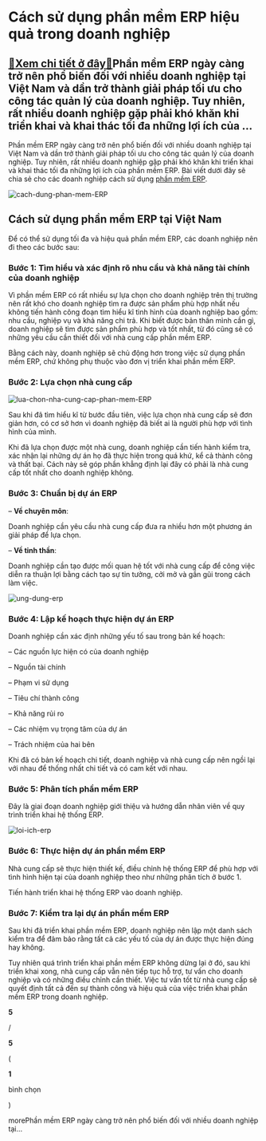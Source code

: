 Cách sử dụng phần mềm ERP hiệu quả trong doanh nghiệp
=====================================================

[:gift:Xem chi tiết ở đây:gift:](https://hddtvn.com/cach-su-dung-phan-mem-erp-hieu-qua-trong-doanh-nghiep/)Phần mềm ERP ngày càng trở nên phổ biến đối với nhiều doanh nghiệp tại Việt Nam và dần trở thành giải pháp tối ưu cho công tác quản lý của doanh nghiệp. Tuy nhiên, rất nhiều doanh nghiệp gặp phải khó khăn khi triển khai và khai thác tối đa những lợi ích của …
-------------------------------------------------------------------------------------------------------------------------------------------------------------------------------------------------------------------------------------------------------------------

Phần mềm ERP ngày càng trở nên phổ biến đối với nhiều doanh nghiệp tại Việt Nam và dần trở thành giải pháp tối ưu cho công tác quản lý của doanh nghiệp. Tuy nhiên, rất nhiều doanh nghiệp gặp phải khó khăn khi triển khai và khai thác tối đa những lợi ích của phần mềm ERP. Bài viết dưới đây sẽ chia sẻ cho các doanh nghiệp cách sử dụng [phần mềm ERP](#).


![cach-dung-phan-mem-ERP](https://hddtvn.com/wp-content/uploads/2021/01/cach-dung-phan-mem-ERP.jpg)


Cách sử dụng phần mềm ERP tại Việt Nam
--------------------------------------


Để có thể sử dụng tối đa và hiệu quả phần mềm ERP, các doanh nghiệp nên đi theo các bước sau:


### Bước 1: Tìm hiểu và xác định rõ nhu cầu và khả năng tài chính của doanh nghiệp


Vì phần mềm ERP có rất nhiều sự lựa chọn cho doanh nghiệp trên thị trường nên rất khó cho doanh nghiệp tìm ra được sản phẩm phù hợp nhất nếu không tiến hành công đoạn tìm hiểu kĩ tình hình của doanh nghiệp bao gồm: nhu cầu, nghiệp vụ và khả năng chi trả. Khi biết được bản thân mình cần gì, doanh nghiệp sẽ tìm được sản phẩm phù hợp và tốt nhất, từ đó cũng sẽ có những yêu cầu cần thiết đối với nhà cung cấp phần mềm ERP.


Bằng cách này, doanh nghiệp sẽ chủ động hơn trong việc sử dụng phần mềm ERP, chứ không phụ thuộc vào đơn vị triển khai phần mềm ERP.


### Bước 2: Lựa chọn nhà cung cấp


![lua-chon-nha-cung-cap-phan-mem-ERP](https://hddtvn.com/wp-content/uploads/2021/01/lua-chon-nha-cung-cap-phan-mem-ERP-1024x682-1.jpg)


Sau khi đã tìm hiểu kĩ từ bước đầu tiên, việc lựa chọn nhà cung cấp sẽ đơn giản hơn, có cơ sở hơn vì doanh nghiệp đã biết ai là người phù hợp với tình hình của mình.


Khi đã lựa chọn được một nhà cung, doanh nghiệp cần tiến hành kiểm tra, xác nhận lại những dự án họ đã thực hiện trong quá khứ, kể cả thành công và thất bại. Cách này sẽ góp phần khẳng định lại đây có phải là nhà cung cấp tốt nhất cho doanh nghiệp không.


### Bước 3: Chuẩn bị dự án ERP


– **Về chuyên môn**:


Doanh nghiệp cần yêu cầu nhà cung cấp đưa ra nhiều hơn một phương án giải pháp để lựa chọn.


– **Về tinh thần**:


Doanh nghiệp cần tạo được mối quan hệ tốt với nhà cung cấp để công việc diễn ra thuận lợi bằng cách tạo sự tin tưởng, cởi mở và gần gũi trong cách làm việc.


![ung-dung-erp](https://hddtvn.com/wp-content/uploads/2021/01/ungdung-erp.png)


### Bước 4: Lập kế hoạch thực hiện dự án ERP


Doanh nghiệp cần xác định những yếu tố sau trong bản kế hoạch:


– Các nguồn lực hiện có của doanh nghiệp


– Nguồn tài chính


– Phạm vi sử dụng


– Tiêu chí thành công


– Khả năng rủi ro


– Các nhiệm vụ trọng tâm của dự án


– Trách nhiệm của hai bên


Khi đã có bản kế hoạch chi tiết, doanh nghiệp và nhà cung cấp nên ngồi lại với nhau để thống nhất chi tiết và có cam kết với nhau.


### Bước 5: Phân tích phần mềm ERP


Đây là giai đoạn doanh nghiệp giới thiệu và hướng dẫn nhân viên về quy trình triển khai hệ thống ERP.


![loi-ich-erp](https://hddtvn.com/wp-content/uploads/2021/01/loi-ich-erp-1024x683-1.jpg)


### Bước 6: Thực hiện dự án phần mềm ERP


Nhà cung cấp sẽ thực hiện thiết kế, điều chỉnh hệ thống ERP để phù hợp với tình hình hiện tại của doanh nghiệp theo như những phân tích ở bước 1.


Tiến hành triển khai hệ thống ERP vào doanh nghiệp.


### Bước 7: Kiểm tra lại dự án phần mềm ERP


Sau khi đã triển khai phần mềm ERP, doanh nghiệp nên lập một danh sách kiểm tra để đảm bảo rằng tất cả các yếu tố của dự án được thực hiện đúng hay không.


Tuy nhiên quá trình triển khai phần mềm ERP không dừng lại ở đó, sau khi triển khai xong, nhà cung cấp vẫn nên tiếp tục hỗ trợ, tư vấn cho doanh nghiệp và có những điều chỉnh cần thiết. Việc tư vấn tốt từ nhà cung cấp sẽ quyết định tất cả đến sự thành công và hiệu quả của việc triển khai phần mềm ERP trong doanh nghiệp.








































**5**  

/  

**5**  

(  

**1**  

  

 bình chọn   

)


morePhần mềm ERP ngày càng trở nên phổ biến đối với nhiều doanh nghiệp tại…

